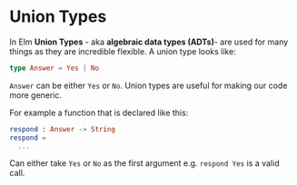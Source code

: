 # Union Types

In Elm __Union Types__ - aka __algebraic data types (ADTs)__- are used for many things as they are incredible flexible. A union type looks like:

```elm
type Answer = Yes | No
```

`Answer` can be either `Yes` or `No`. Union types are useful for making our code more generic.

For example a function that is declared like this:

```elm
respond : Answer -> String
respond =
  ...
```

Can either take `Yes` or `No` as the first argument e.g. `respond Yes` is a valid call.
